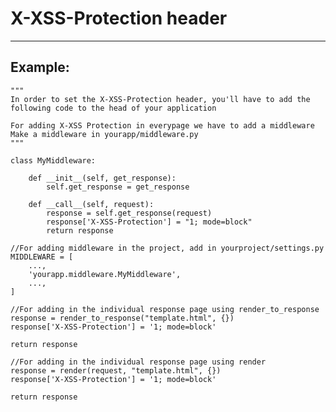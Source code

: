# X-XSS-Protection header
-------

## Example:

    
    """
    In order to set the X-XSS-Protection header, you'll have to add the following code to the head of your application

    For adding X-XSS Protection in everypage we have to add a middleware
    Make a middleware in yourapp/middleware.py
    """

    class MyMiddleware:

    	def __init__(self, get_response):
        	self.get_response = get_response

    	def __call__(self, request):
        	response = self.get_response(request)
        	response['X-XSS-Protection'] = "1; mode=block"
        	return response
   	
   	//For adding middleware in the project, add in yourproject/settings.py
   	MIDDLEWARE = [
    	...,
    	'yourapp.middleware.MyMiddleware',
    	...,
	]	

	//For adding in the individual response page using render_to_response
	response = render_to_response("template.html", {})
	response['X-XSS-Protection'] = '1; mode=block'

	return response

	//For adding in the individual response page using render
	response = render(request, "template.html", {})
	response['X-XSS-Protection'] = '1; mode=block'

	return response